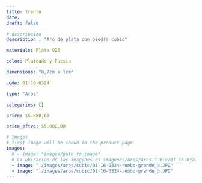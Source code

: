 ```yaml
---
title: Trento
date: 
draft: false

# descripcion
description : "Aro de plata con piedra cubic"

materials: Plata 925

color: Plateado y Fucsia

dimensions: "0,7cm x 1cm"

code: 01-16-0324

type: "Aros"

categories: []

price: $5.880,00

price_eftvo: $5.000,00

# Images
# first image will be shown in the product page
images:
  # - image: "images/path_to_image"
  # La ubicacion de las imagenes es imagenes/Aros/Aros.Cubic/01-16-0324-trento
  - image: "./images/aros/cubic/01-16-0324-rombo-grande_a.JPG"
  - image: "./images/aros/cubic/01-16-0324-rombo-grande_b.JPG"
---
```

